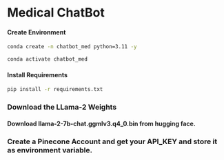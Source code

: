 # Medical ChatBot

#### Create Environment

```bash
conda create -n chatbot_med python=3.11 -y
```
```bash
conda activate chatbot_med
```
#### Install Requirements
```bash
pip install -r requirements.txt
```

### Download the LLama-2 Weights

#### Download llama-2-7b-chat.ggmlv3.q4_0.bin from hugging face.

### Create a Pinecone Account and get your API_KEY and store it as environment variable.